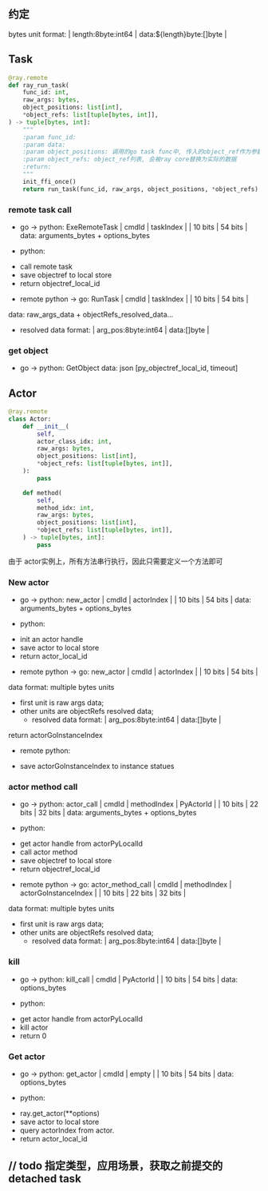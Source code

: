 ## 约定


bytes unit format: | length:8byte:int64 | data:${length}byte:[]byte |

## Task

```python
@ray.remote
def ray_run_task(
    func_id: int,
    raw_args: bytes,
    object_positions: list[int],
    *object_refs: list[tuple[bytes, int]],
) -> tuple[bytes, int]:
    """
    :param func_id:
    :param data:
    :param object_positions: 调用的go task func中, 传入的object_ref作为参数的位置列表, 有序
    :param object_refs: object_ref列表, 会被ray core替换为实际的数据
    :return:
    """
    init_ffi_once()
    return run_task(func_id, raw_args, object_positions, *object_refs)
```


### remote task call

* go -> python: ExeRemoteTask
  | cmdId   | taskIndex | 
  | 10 bits | 54 bits   |
  data: arguments_bytes + options_bytes

* python:
- call remote task
- save objectref to local store
- return objectref_local_id

* remote python -> go: RunTask
| cmdId   | taskIndex |
| 10 bits | 54 bits   |

data: raw_args_data + objectRefs_resolved_data...
- resolved data format: | arg_pos:8byte:int64 | data:[]byte |

### get object

* go -> python: GetObject
data: json [py_objectref_local_id, timeout]

## Actor

```python
@ray.remote
class Actor:
    def __init__(
        self,
        actor_class_idx: int,
        raw_args: bytes,
        object_positions: list[int],
        *object_refs: list[tuple[bytes, int]],
    ):
        pass

    def method(
        self,
        method_idx: int,
        raw_args: bytes,
        object_positions: list[int],
        *object_refs: list[tuple[bytes, int]],
    ) -> tuple[bytes, int]:
        pass

```
由于 actor实例上，所有方法串行执行，因此只需要定义一个方法即可

### New actor

* go -> python: new_actor
  | cmdId   | actorIndex |
  | 10 bits | 54 bits    |
  data: arguments_bytes + options_bytes

* python:
- init an actor handle
- save actor to local store
- return actor_local_id 

* remote python -> go: new_actor
| cmdId   | actorIndex |
| 10 bits | 54 bits    |

data format: multiple bytes units
- first unit is raw args data;
- other units are objectRefs resolved data;
    - resolved data format: | arg_pos:8byte:int64 | data:[]byte |

return actorGoInstanceIndex

* remote python:
 - save actorGoInstanceIndex to instance statues

### actor method call

* go -> python: actor_call
  | cmdId   | methodIndex | PyActorId |
  | 10 bits | 22 bits     |  32 bits  |
  data: arguments_bytes + options_bytes

* python:
- get actor handle from actorPyLocalId
- call actor method
- save objectref to local store
- return objectref_local_id

* remote python -> go: actor_method_call
  | cmdId   | methodIndex |  actorGoInstanceIndex |
  | 10 bits | 22 bits     |  32 bits              |

data format: multiple bytes units
- first unit is raw args data;
- other units are objectRefs resolved data;
  - resolved data format: | arg_pos:8byte:int64 | data:[]byte |

### kill

* go -> python: kill_call
  | cmdId   | PyActorId |
  | 10 bits | 54 bits   |
  data: options_bytes

* python:
- get actor handle from actorPyLocalId
- kill actor
- return 0


### Get actor

* go -> python: get_actor
  | cmdId   | empty   |
  | 10 bits | 54 bits |
  data: options_bytes

* python:
- ray.get_actor(**options)
- save actor to local store
- query actorIndex from actor.
- return actor_local_id



// todo 指定类型，应用场景，获取之前提交的detached task
----


